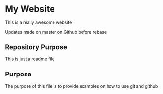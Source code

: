 # My Website

This is a really awesome website

Updates made on master on Github before rebase

## Repository Purpose

This is just a readme file

## Purpose

The purpose of this file is to provide examples
on how to use git and github
